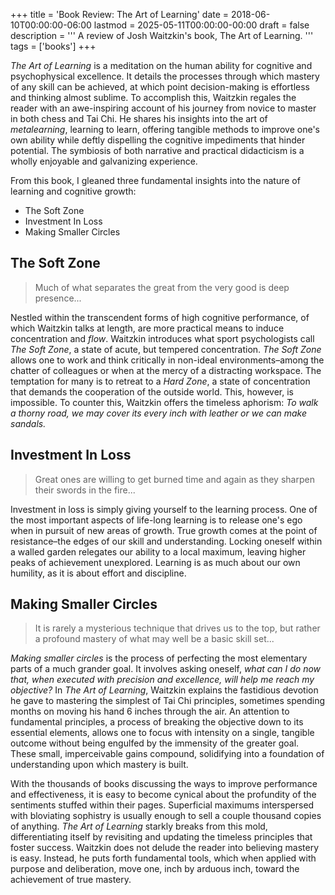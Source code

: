 +++
title = 'Book Review: The Art of Learning'
date = 2018-06-10T00:00:00-06:00
lastmod = 2025-05-11T00:00:00-00:00
draft = false
description = '''
A review of Josh Waitzkin's book, The Art of Learning.
'''
tags = ['books']
+++

*The Art of Learning* is a meditation on the human ability for cognitive and
psychophysical excellence. It details the processes through which mastery of
any skill can be achieved, at which point decision-making is effortless and
thinking almost sublime. To accomplish this, Waitzkin regales the reader with
an awe-inspiring account of his journey from novice to master in both chess and
Tai Chi. He shares his insights into the art of *metalearning*, learning to
learn, offering tangible methods to improve one's own ability while deftly
dispelling the cognitive impediments that hinder potential. The symbiosis of
both narrative and practical didacticism is a wholly enjoyable and galvanizing
experience.

From this book, I gleaned three fundamental insights into the nature of
learning and cognitive growth:

* The Soft Zone
* Investment In Loss
* Making Smaller Circles

## The Soft Zone

>Much of what separates the great from the very good is deep presence...

Nestled within the transcendent forms of high cognitive performance, of which
Waitzkin talks at length, are more practical means to induce concentration and
*flow*. Waitzkin introduces what sport psychologists call *The Soft Zone*, a
state of acute, but tempered concentration. *The Soft Zone* allows one to work
and think critically in non-ideal environments–among the chatter of colleagues
or when at the mercy of a distracting workspace. The temptation for many is to
retreat to a *Hard Zone*, a state of concentration that demands the cooperation
of the outside world. This, however, is impossible. To counter this, Waitzkin
offers the timeless aphorism: *To walk a thorny road, we may cover its every
inch with leather or we can make sandals.*

## Investment In Loss

>Great ones are willing to get burned time and again as they sharpen their
>swords in the fire...

Investment in loss is simply giving yourself to the learning process. One of
the most important aspects of life-long learning is to release one's ego when
in pursuit of new areas of growth. True growth comes at the point of
resistance–the edges of our skill and understanding. Locking oneself within a
walled garden relegates our ability to a local maximum, leaving higher peaks of
achievement unexplored. Learning is as much about our own humility, as it is
about effort and discipline.

## Making Smaller Circles

>It is rarely a mysterious technique that drives us to the top, but rather a
>profound mastery of what may well be a basic skill set...

*Making smaller circles* is the process of perfecting the most elementary parts
of a much grander goal. It involves asking oneself, *what can I do now that,
when executed with precision and excellence, will help me reach my objective?*
In *The Art of Learning*, Waitzkin explains the fastidious devotion he gave to
mastering the simplest of Tai Chi principles, sometimes spending months on
moving his hand 6 inches through the air. An attention to fundamental
principles, a process of breaking the objective down to its essential elements,
allows one to focus with intensity on a single, tangible outcome without being
engulfed by the immensity of the greater goal. These small, imperceivable gains
compound, solidifying into a foundation of understanding upon which mastery is
built.

With the thousands of books discussing the ways to improve performance and
effectiveness, it is easy to become cynical about the profundity of the
sentiments stuffed within their pages. Superficial maximums interspersed with
bloviating sophistry is usually enough to sell a couple thousand copies of
anything. *The Art of Learning* starkly breaks from this mold, differentiating
itself by revisiting and updating the timeless principles that foster success.
Waitzkin does not delude the reader into believing mastery is easy. Instead, he
puts forth fundamental tools, which when applied with purpose and deliberation,
move one, inch by arduous inch, toward the achievement of true mastery.
